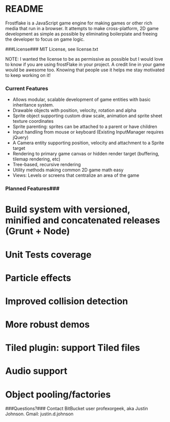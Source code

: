 # README #
Frostflake is a JavaScript game engine for making games or other rich media that run in a browser. It attempts to make cross-platform, 2D game development as simple as possible by eliminating boilerplate and freeing the developer to focus on game logic.

###License###
MIT License, see license.txt

NOTE: I wanted the license to be as permissive as possible but I would love to know if you are using frostFlake in your project. A credit line in your game would be awesome too. Knowing that people use it helps me stay motivated to keep working on it!

### Current Features ###
* Allows modular, scalable development of game entities with basic inheritance system.
* Drawable objects with position, velocity, rotation and alpha
* Sprite object supporting custom draw scale, animation and sprite sheet texture coordinates
* Sprite parenting: sprites can be attached to a parent or have children
* Input handling from mouse or keyboard (Existing InputManager requires jQuery)
* A Camera entity supporting position, velocity and attachment to a Sprite target
* Rendering to primary game canvas or hidden render target (buffering, tilemap rendering, etc)
* Tree-based, recursive rendering
* Utility methods making common 2D game math easy
* Views: Levels or screens that centralize an area of the game

### Planned Features###
# Build system with versioned, minified and concatenated releases (Grunt + Node)
# Unit Tests coverage
# Particle effects
# Improved collision detection
# More robust demos
# Tiled plugin: support Tiled files
# Audio support
# Object pooling/factories

###Questions?###
Contact BitBucket user profexorgeek, aka Justin Johnson. Gmail: justin.d.johnson
